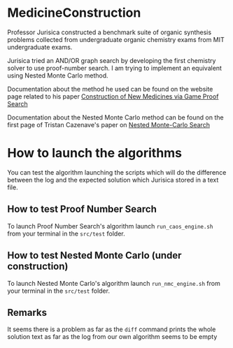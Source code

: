 # MedicineConstruction

Professor Jurisica constructed a benchmark suite of organic synthesis problems collected from undergraduate organic chemistry exams from MIT undergraduate exams. 

Jurisica tried an AND/OR graph search by developing the first chemistry solver to use proof-number search. I am trying to implement an equivalent using Nested Monte Carlo method.

Documentation about the method he used can be found on the website page related to his paper [Construction of New Medicines via Game Proof Search](http://www.cs.toronto.edu/~aheifets/ChemicalPlanning/)

Documentation about the Nested Monte Carlo method can be found on the first page of Tristan Cazenave's paper on [Nested Monte-Carlo Search](http://www.lamsade.dauphine.fr/~cazenave/papers/nested.pdf)

# How to launch the algorithms

You can test the algorithm launching the scripts which will do the difference between the log and the expected solution which Jurisica stored in a text file.

## How to test Proof Number Search

To launch Proof Number Search's algorithm launch `run_caos_engine.sh` from your terminal in the `src/test` folder.

## How to test Nested Monte Carlo (under construction)

To launch Nested Monte Carlo's algorithm launch `run_nmc_engine.sh` from your terminal in the `src/test` folder.

## Remarks

It seems there is a problem as far as the `diff` command prints the whole solution text as far as the log from our own algorithm seems to be empty


